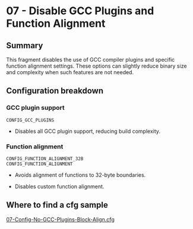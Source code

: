 # 07 - Disable GCC Plugins and Function Alignment

## Summary

This fragment disables the use of GCC compiler plugins and specific function alignment settings. These options can slightly reduce binary size and complexity when such features are not needed.

## Configuration breakdown

### GCC plugin support

```none
CONFIG_GCC_PLUGINS
```

* Disables all GCC plugin support, reducing build complexity.

### Function alignment

```none
CONFIG_FUNCTION_ALIGNMENT_32B
CONFIG_FUNCTION_ALIGNMENT
```

* Avoids alignment of functions to 32-byte boundaries.

* Disables custom function alignment.

## Where to find a cfg sample

[07-Config-No-GCC-Plugins-Block-Align.cfg](../../beagle-board/6.6.32/packaging/07-Config-No-GCC-Plugins-Block-Align.cfg)
